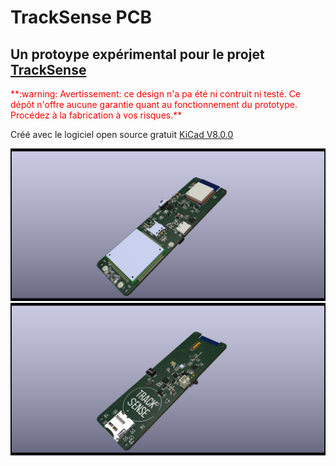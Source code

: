 # TrackSense PCB

## Un protoype expérimental pour le projet [TrackSense](https://github.com/DFC-Informatique-Cegep-de-Sainte-Foy/TrackSense)
<span style="color:red">
**:warning: Avertissement: ce design n'a pa été ni contruit ni testé. Ce dépôt n'offre aucune garantie quant au fonctionnement du prototype. Procédez à la fabrication à vos risques.**</span>

Créé avec le logiciel open source gratuit [KiCad V8.0.0](https://gitlab.com/kicad)

![Vue dessus](./ressources/TrackSense-3D-TOP-RT.png)
![Vue dessous](./ressources/TrackSense-3D-BOTTOM-RT.png)
